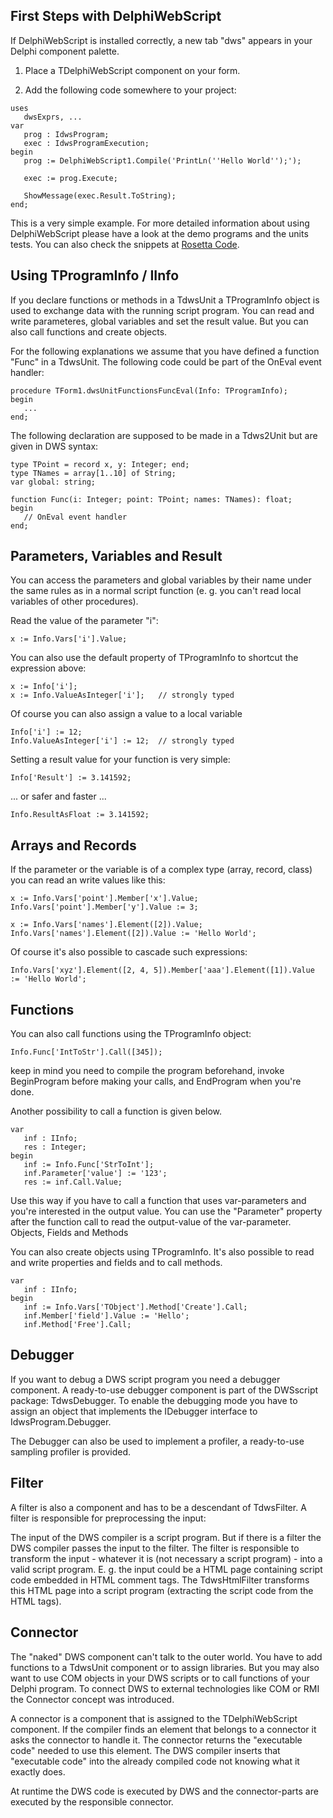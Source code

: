 ## First Steps with DelphiWebScript ##

If DelphiWebScript is installed correctly, a new tab "dws" appears in your Delphi component palette.

1. Place a TDelphiWebScript component on your form.

2. Add the following code somewhere to your project:

```
uses
   dwsExprs, ...
var
   prog : IdwsProgram;
   exec : IdwsProgramExecution;
begin
   prog := DelphiWebScript1.Compile('PrintLn(''Hello World'');');

   exec := prog.Execute;

   ShowMessage(exec.Result.ToString);
end;
```

This is a very simple example. For more detailed information about using DelphiWebScript please have a look at the demo programs and the units tests. You can also check the snippets at [Rosetta Code](http://rosettacode.org/wiki/DWScript).

## Using TProgramInfo / IInfo ##

If you declare functions or methods in a TdwsUnit a TProgramInfo object is used to exchange data with the running script program. You can read and write parameteres, global variables and set the result value. But you can also call functions and create objects.

For the following explanations we assume that you have defined a function "Func" in a TdwsUnit. The following code could be part of the OnEval event handler:

```
procedure TForm1.dwsUnitFunctionsFuncEval(Info: TProgramInfo);
begin
   ...
end;
```

The following declaration are supposed to be made in a Tdws2Unit but are given in DWS syntax:

```
type TPoint = record x, y: Integer; end;
type TNames = array[1..10] of String;
var global: string;

function Func(i: Integer; point: TPoint; names: TNames): float;
begin
   // OnEval event handler
end;
```

## Parameters, Variables and Result ##

You can access the parameters and global variables by their name under the same rules as in a normal script function (e. g. you can't read local variables of other procedures).

Read the value of the parameter "i":
```
x := Info.Vars['i'].Value;
```
You can also use the default property of TProgramInfo to shortcut the expression above:
```
x := Info['i'];               
x := Info.ValueAsInteger['i'];   // strongly typed
```
Of course you can also assign a value to a local variable
```
Info['i'] := 12;
Info.ValueAsInteger['i'] := 12;  // strongly typed
```
Setting a result value for your function is very simple:
```
Info['Result'] := 3.141592;
```
... or safer and faster ...
```
Info.ResultAsFloat := 3.141592;
```
## Arrays and Records ##

If the parameter or the variable is of a complex type (array, record, class) you can read an write values like this:
```
x := Info.Vars['point'].Member['x'].Value;
Info.Vars['point'].Member['y'].Value := 3;

x := Info.Vars['names'].Element([2]).Value;
Info.Vars['names'].Element([2]).Value := 'Hello World';
```
Of course it's also possible to cascade such expressions:
```
Info.Vars['xyz'].Element([2, 4, 5]).Member['aaa'].Element([1]).Value := 'Hello World';
```
## Functions ##

You can also call functions using the TProgramInfo object:
```
Info.Func['IntToStr'].Call([345]);
```
keep in mind you need to compile the program beforehand, invoke BeginProgram before making your calls, and EndProgram when you're done.

Another possibility to call a function is given below.
```
var
   inf : IInfo;
   res : Integer;
begin
   inf := Info.Func['StrToInt'];
   inf.Parameter['value'] := '123';
   res := inf.Call.Value;
```
Use this way if you have to call a function that uses var-parameters and you're interested in the output value. You can use the "Parameter" property after the function call to read the output-value of the var-parameter.
Objects, Fields and Methods

You can also create objects using TProgramInfo. It's also possible to read and write properties and fields and to call methods.
```
var
   inf : IInfo;
begin
   inf := Info.Vars['TObject'].Method['Create'].Call;
   inf.Member['field'].Value := 'Hello';
   inf.Method['Free'].Call;
```


## Debugger ##

If you want to debug a DWS script program you need a debugger component. A ready-to-use debugger component is part of the DWSscript package: TdwsDebugger. To enable the debugging mode you have to assign an object that implements the IDebugger interface to IdwsProgram.Debugger.

The Debugger can also be used to implement a profiler, a ready-to-use sampling profiler is provided.

## Filter ##

A filter is also a component and has to be a descendant of TdwsFilter. A filter is responsible for preprocessing the input:

The input of the DWS compiler is a script program. But if there is a filter the DWS compiler passes the input to the filter. The filter is responsible to transform the input - whatever it is (not necessary a script program) - into a valid script program. E. g. the input could be a HTML page containing script code embedded in HTML comment tags. The TdwsHtmlFilter transforms this HTML page into a script program (extracting the script code from the HTML tags).

## Connector ##

The "naked" DWS component can't talk to the outer world. You have to add functions to a TdwsUnit component or to assign libraries. But you may also want to use COM objects in your DWS scripts or to call functions of your Delphi program. To connect DWS to external technologies like COM or RMI the Connector concept was introduced.

A connector is a component that is assigned to the TDelphiWebScript component. If the compiler finds an element that belongs to a connector it asks the connector to handle it. The connector returns the "executable code" needed to use this element. The DWS compiler inserts that "executable code" into the already compiled code not knowing what it exactly does.

At runtime the DWS code is executed by DWS and the connector-parts are executed by the responsible connector.